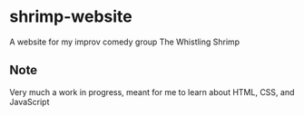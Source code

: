# shrimp-website
A website for my improv comedy group The Whistling Shrimp

## Note
Very much a work in progress, meant for me to learn about HTML, CSS, and JavaScript